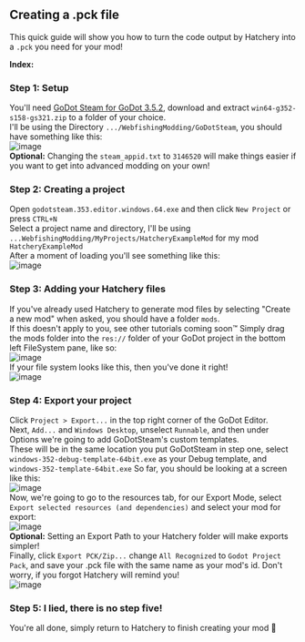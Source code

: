 ## Creating a .pck file

This quick guide will show you how to turn the code output by Hatchery into a `.pck` you need for your mod!  

**Index:**  


### Step 1: Setup
You'll need [GoDot Steam for GoDot 3.5.2](https://github.com/GodotSteam/GodotSteam/releases/tag/v3.21), download and extract `win64-g352-s158-gs321.zip` to a folder of your choice.  
I'll be using the Directory `.../WebfishingModding/GoDotSteam`, you should have something like this:  
![image](https://github.com/user-attachments/assets/5407692d-e8d6-45f3-a178-a5050e25dc29)  
**Optional:** Changing the `steam_appid.txt` to `3146520` will make things easier if you want to get into advanced modding on your own!

### Step 2: Creating a project  
Open `godotsteam.353.editor.windows.64.exe` and then click `New Project` or press `CTRL+N`  
Select a project name and directory, I'll be using `...WebfishingModding/MyProjects/HatcheryExampleMod` for my mod `HatcheryExampleMod`  
After a moment of loading you'll see something like this:  
![image](https://github.com/user-attachments/assets/490c1d35-07a9-4536-a52e-768d7638da38)  

### Step 3: Adding your Hatchery files  
If you've already used Hatchery to generate mod files by selecting "Create a new mod" when asked, you should have a folder `mods`.   
If this doesn't apply to you, see other tutorials coming soon:tm:
Simply drag the mods folder into the `res://` folder of your GoDot project in the bottom left FileSystem pane, like so:  
![image](https://github.com/user-attachments/assets/f3d8720a-6fb5-423f-95a4-67630e014425)  
If your file system looks like this, then you've done it right!  
![image](https://github.com/user-attachments/assets/163ea754-fcb4-428e-97bb-8555c27fccd8)

### Step 4: Export your project  
Click `Project > Export...` in the top right corner of the GoDot Editor.  
Next, `Add...` and `Windows Desktop`, unselect `Runnable`, and then under Options we're going to add GoDotSteam's custom templates.  
These will be in the same location you put GoDotSteam in step one, select `windows-352-debug-template-64bit.exe` as your Debug template, and `windows-352-template-64bit.exe` So far, you should be looking at a screen like this:  
![image](https://github.com/user-attachments/assets/5f143d26-b145-4605-9817-3b06dfca7398)  
Now, we're going to go to the resources tab, for our Export Mode, select `Export selected resources (and dependencies)` and select your mod for export:  
![image](https://github.com/user-attachments/assets/57161e2b-e8ff-4b09-97be-be4d29bae09f)  
**Optional:** Setting an Export Path to your Hatchery folder will make exports simpler!  
Finally, click `Export PCK/Zip...` change `All Recognized` to `Godot Project Pack`, and save your .pck file with the same name as your mod's id.  Don't worry, if you forgot Hatchery will remind you!  
![image](https://github.com/user-attachments/assets/0e579c36-0bce-44db-a6ee-433522c84fe6)

### Step 5: I lied, there is no step five!

You're all done, simply return to Hatchery to finish creating your mod 💜




